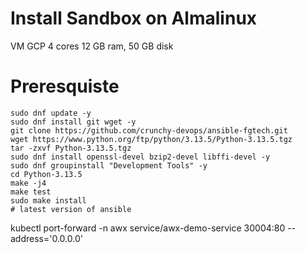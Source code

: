 # Install Sandbox on Almalinux 

VM GCP 4 cores 12 GB ram, 50 GB disk

# Preresquiste 
```shell
sudo dnf update -y
sudo dnf install git wget -y
git clone https://github.com/crunchy-devops/ansible-fgtech.git
wget https://www.python.org/ftp/python/3.13.5/Python-3.13.5.tgz
tar -zxvf Python-3.13.5.tgz
sudo dnf install openssl-devel bzip2-devel libffi-devel -y
sudo dnf groupinstall "Development Tools" -y
cd Python-3.13.5
make -j4
make test
sudo make install
# latest version of ansible

```


kubectl port-forward -n awx service/awx-demo-service 30004:80 --address='0.0.0.0'